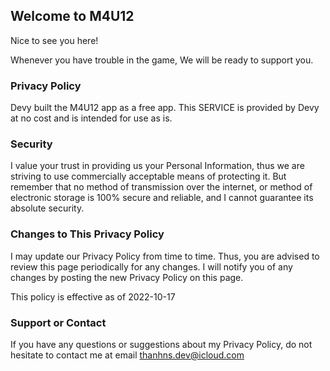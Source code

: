 ## Welcome to M4U12

Nice to see you here!

Whenever you have trouble in the game, We will be ready to support you.

### Privacy Policy

Devy built the M4U12 app as a free app. This SERVICE is provided by Devy at no cost and is intended for use as is.

### Security

I value your trust in providing us your Personal Information, thus we are striving to use commercially acceptable means of protecting it. But remember that no method of transmission over the internet, or method of electronic storage is 100% secure and reliable, and I cannot guarantee its absolute security.

### Changes to This Privacy Policy

I may update our Privacy Policy from time to time. Thus, you are advised to review this page periodically for any changes. I will notify you of any changes by posting the new Privacy Policy on this page.

This policy is effective as of 2022-10-17

### Support or Contact

If you have any questions or suggestions about my Privacy Policy, do not hesitate to contact me at email thanhns.dev@icloud.com
